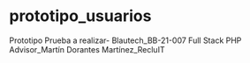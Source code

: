 # prototipo_usuarios
Prototipo Prueba a realizar- Blautech_BB-21-007 Full Stack PHP Advisor_Martín Dorantes Martínez_RecluIT
